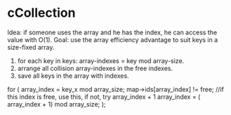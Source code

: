 # cCollection

Idea:
if someone uses the array and he has the index, he can access the value with O(1). 
Goal: use the array efficiency advantage to suit keys in a size-fixed array. 
1. for each key in keys: array-indexes = key mod array-size.
2. arrange all collision array-indexes in the free indexes.
3. save all keys in the array with indexes.

for (    array_index = key_x mod array_size; 
	map->ids[array_index] != free; //if this index is free, use this, if not, try array_index + 1
	array_index = ( array_index + 1) mod array_size; );

